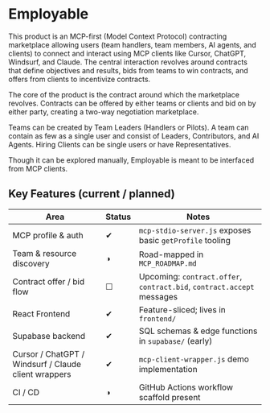 # Employable

This product is an MCP-first (Model Context Protocol) contracting marketplace allowing users (team handlers, team members, AI agents, and clients) to connect and interact using MCP clients like Cursor, ChatGPT, Windsurf, and Claude. The central interaction revolves around contracts that define objectives and results, bids from teams to win contracts, and offers from clients to incentivize contracts.

The core of the product is the contract around which the marketplace revolves. Contracts can be offered by either teams or clients and bid on by either party, creating a two-way negotiation marketplace.

Teams can be created by Team Leaders (Handlers or Pilots). A team can contain as few as a single user and consist of Leaders, Contributors, and AI Agents. Hiring Clients can be single users or have Representatives.

Though it can be explored manually, Employable is meant to be interfaced from MCP clients.

## Key Features (current / planned)

| Area                          | Status | Notes                                                        |
| ----------------------------- | ------ | ------------------------------------------------------------ |
| MCP profile & auth            | ✔      | `mcp-stdio-server.js` exposes basic `getProfile` tooling       |
| Team & resource discovery     | ◑      | Road-mapped in `MCP_ROADMAP.md`                                |
| Contract offer / bid flow     | ☐      | Upcoming: `contract.offer`, `contract.bid`, `contract.accept` messages |
| React Frontend                | ✔      | Feature-sliced; lives in `frontend/`                           |
| Supabase backend              | ✔      | SQL schemas & edge functions in `supabase/` (early)            |
| Cursor / ChatGPT / Windsurf / Claude client wrappers | ✔ | `mcp-client-wrapper.js` demo implementation |
| CI / CD                       | ◑      | GitHub Actions workflow scaffold present                     | 